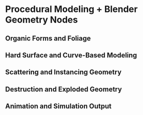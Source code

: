 # Procedural Modeling + Blender Geometry Nodes
## Organic Forms and Foliage

## Hard Surface and Curve-Based Modeling

## Scattering and Instancing Geometry

## Destruction and Exploded Geometry

## Animation and Simulation Output

